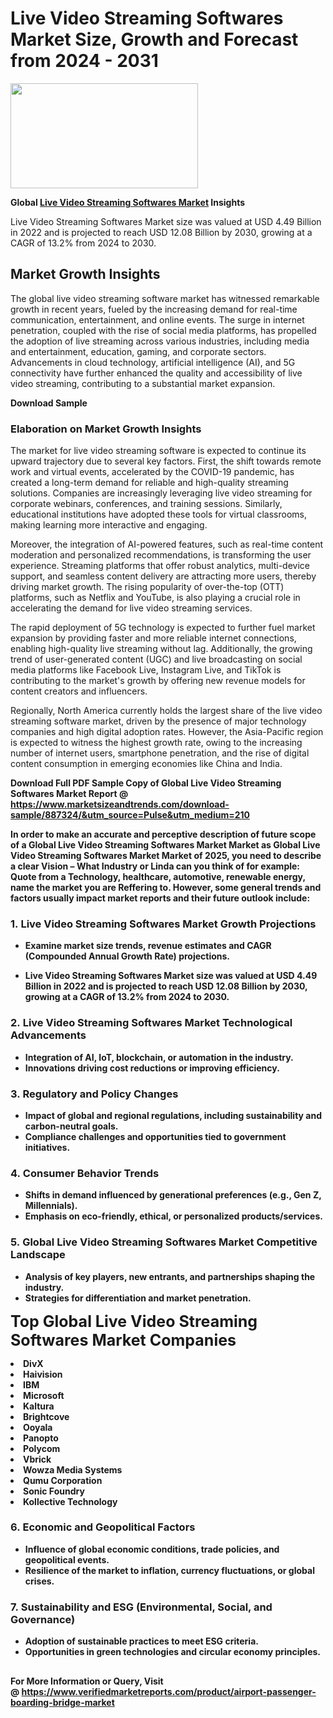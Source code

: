 <H1>Live Video Streaming Softwares Market Size, Growth and Forecast from 2024 - 2031</H1><img class="aligncenter size-medium wp-image-584254" src="https://thirdeyenews.in/wp-content/uploads/2024/09/Global-Market-Research-300x168.jpeg" alt="" width="300" height="168" /><p><strong>Global&nbsp;<a href="https://www.marketsizeandtrends.com/download-sample/887324/&amp;utm_source=Pulse&amp;utm_medium=210">Live Video Streaming Softwares Market</a> Insights</strong></p><p>Live Video Streaming Softwares Market size was valued at USD 4.49 Billion in 2022 and is projected to reach USD 12.08 Billion by 2030, growing at a CAGR of 13.2% from 2024 to 2030.</p><p><!DOCTYPE html> <html lang="en"> <head> <meta charset="UTF-8"> <meta name="viewport" content="width=device-width, initial-scale=1.0"> <title>Live Video Streaming Software Market Growth Insights</title> </head> <body> <h2>Market Growth Insights</h2> <p>The global live video streaming software market has witnessed remarkable growth in recent years, fueled by the increasing demand for real-time communication, entertainment, and online events. The surge in internet penetration, coupled with the rise of social media platforms, has propelled the adoption of live streaming across various industries, including media and entertainment, education, gaming, and corporate sectors. Advancements in cloud technology, artificial intelligence (AI), and 5G connectivity have further enhanced the quality and accessibility of live video streaming, contributing to a substantial market expansion.</p> <p><strong>Download Sample</strong></p> <h3>Elaboration on Market Growth Insights</h3> <p>The market for live video streaming software is expected to continue its upward trajectory due to several key factors. First, the shift towards remote work and virtual events, accelerated by the COVID-19 pandemic, has created a long-term demand for reliable and high-quality streaming solutions. Companies are increasingly leveraging live video streaming for corporate webinars, conferences, and training sessions. Similarly, educational institutions have adopted these tools for virtual classrooms, making learning more interactive and engaging.</p> <p>Moreover, the integration of AI-powered features, such as real-time content moderation and personalized recommendations, is transforming the user experience. Streaming platforms that offer robust analytics, multi-device support, and seamless content delivery are attracting more users, thereby driving market growth. The rising popularity of over-the-top (OTT) platforms, such as Netflix and YouTube, is also playing a crucial role in accelerating the demand for live video streaming services.</p> <p>The rapid deployment of 5G technology is expected to further fuel market expansion by providing faster and more reliable internet connections, enabling high-quality live streaming without lag. Additionally, the growing trend of user-generated content (UGC) and live broadcasting on social media platforms like Facebook Live, Instagram Live, and TikTok is contributing to the market's growth by offering new revenue models for content creators and influencers.</p> <p>Regionally, North America currently holds the largest share of the live video streaming software market, driven by the presence of major technology companies and high digital adoption rates. However, the Asia-Pacific region is expected to witness the highest growth rate, owing to the increasing number of internet users, smartphone penetration, and the rise of digital content consumption in emerging economies like China and India.</p> <p><strong></p><p><span class=""><strong>Download Full PDF Sample Copy of Global Live Video Streaming Softwares Market Report</strong> @ <a href="https://www.marketsizeandtrends.com/download-sample/887324/&amp;utm_source=Pulse&amp;utm_medium=210" target="_blank">https://www.marketsizeandtrends.com/download-sample/887324/&amp;utm_source=Pulse&amp;utm_medium=210</a></span></p><p>In order to make an accurate and perceptive description of future scope of a Global&nbsp;Live Video Streaming Softwares Market Market as Global&nbsp;Live Video Streaming Softwares Market Market of 2025, you need to describe a clear Vision &ndash; What Industry or Linda can you think of for example: Quote from a Technology, healthcare, automotive, renewable energy, name the market you are Reffering to. However, some general trends and factors usually impact market reports and their future outlook include:</p><h3>1.&nbsp;<strong>Live Video Streaming Softwares Market Growth Projections</strong></h3><ul><li>Examine market size trends, revenue estimates and CAGR (Compounded Annual Growth Rate) projections.</li><li><p>Live Video Streaming Softwares Market size was valued at USD 4.49 Billion in 2022 and is projected to reach USD 12.08 Billion by 2030, growing at a CAGR of 13.2% from 2024 to 2030.</p></li></ul><h3>2.&nbsp;<strong>Live Video Streaming Softwares Market Technological Advancements</strong></h3><ul><li>Integration of AI, IoT, blockchain, or automation in the industry.</li><li>Innovations driving cost reductions or improving efficiency.</li></ul><h3>3.&nbsp;<strong>Regulatory and Policy Changes</strong></h3><ul><li>Impact of global and regional regulations, including sustainability and carbon-neutral goals.</li><li>Compliance challenges and opportunities tied to government initiatives.</li></ul><h3>4.&nbsp;<strong>Consumer Behavior Trends</strong></h3><ul><li>Shifts in demand influenced by generational preferences (e.g., Gen Z, Millennials).</li><li>Emphasis on eco-friendly, ethical, or personalized products/services.</li></ul><h3>5.&nbsp;<strong>Global Live Video Streaming Softwares Market Competitive Landscape</strong></h3><ul><li>Analysis of key players, new entrants, and partnerships shaping the industry.</li><li>Strategies for differentiation and market penetration.</li></ul><p data-pm-slice="1 1 []"><span style="color: inherit; font-family: inherit; font-size: 25px;">Top Global Live Video Streaming Softwares Market Companies</span></p><div class="" data-test-id=""><p><li>DivX</li><li> Haivision</li><li> IBM</li><li> Microsoft</li><li> Kaltura</li><li> Brightcove</li><li> Ooyala</li><li> Panopto</li><li> Polycom</li><li> Vbrick</li><li> Wowza Media Systems</li><li> Qumu Corporation</li><li> Sonic Foundry</li><li> Kollective Technology</li></p></div><h3>6.&nbsp;<strong>Economic and Geopolitical Factors</strong></h3><ul><li>Influence of global economic conditions, trade policies, and geopolitical events.</li><li>Resilience of the market to inflation, currency fluctuations, or global crises.</li></ul><h3>7.&nbsp;<strong>Sustainability and ESG (Environmental, Social, and Governance)</strong></h3><ul><li>Adoption of sustainable practices to meet ESG criteria.</li><li>Opportunities in green technologies and circular economy principles.</li></ul><h2><strong style="font-size: 14px;">For More Information or Query, Visit @&nbsp;</strong><a style="background-color: #ffffff; font-size: 14px;" href="https://www.marketsizeandtrends.com/report/live-video-streaming-softwares-market-/" target="_blank">https://www.verifiedmarketreports.com/product/airport-passenger-boarding-bridge-market</a></h2>
